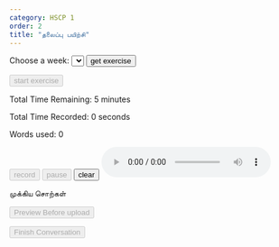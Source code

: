 ```yaml
---
category: HSCP 1
order: 2
title: "தலைப்பு பயிற்சி"
---
```

<script src="{{ site.baseurl }}/scripts/track.js"></script>
<script src="{{ site.baseurl }}/scripts/speech.js"></script>
<script src="{{ site.baseurl }}/scripts/taskHandler.js"></script>
 <label for="weeks">Choose a week:</label>
    <select id="weeks">
    </select>
<button id="exercise-btn" onclick="getStoryExercise()">get exercise</button>

<div class="story-container">
    <div id="topic-chat-container">
        <div>
            <p type="text" id="topicSelected"></p>
        </div>
        <button id="exercise-start-btn" disabled>start exercise</button>
        <div id="chatBox"></div>
        <div id="userInputTopic">
            <canvas id="waveform" width="400" height="100"></canvas>
            <p type="text" id="timeRemaining"> Total Time Remaining: 5 minutes </p>
            <p type="text" id="timeRecorded"> Total Time Recorded: 0 seconds </p>
            <p type="text" id="topic-score"> Words used: 0</p>
        </div>
        <div id="recordingIndicator" style="display: none;">
            <p style="color: red; font-weight: bold;" id="recordingStatus"> Recording</p>
            <p> Time Elapsed: <span id="elapsedTime">0</span> seconds</p>
        </div>
        <div id="audioPreview" style="display: none;">
        </div>
        <button id="story-start-btn" disabled>record</button>
        <button id="story-pause-btn" disabled>pause</button>
        <button id="story-clear-btn" >clear</button>
        <audio id="audioPlayer" controls></audio>
    </div>
    <div id="topic-keywords-container">
    <!-- Key words will be dynamically inserted here. Show in a text box -->
        <p>முக்கிய சொற்கள்</p>
        <ul id="topic-keywords-list">
        </ul>
    </div>  
</div>

<button id="topic-preview-btn" disabled>Preview Before upload</button>
<div class="status" id="topic-preview-status">
<audio id="audio-player" controls style="width: 100%; margin-top: 20px; display: none;"></audio>
</div>
<button id="story-saveButton" disabled>Finish Conversation</button>
<div class="story-spinner" id="story-spinner"></div>
<script>
tracker();
</script>
<div id="tracker"></div>
<script src="{{ site.baseurl }}/scripts/topic_practice.js"></script>
